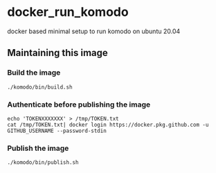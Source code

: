 # docker_run_komodo

docker based minimal setup to run komodo on ubuntu 20.04

## Maintaining this image

### Build the image

```shell
./komodo/bin/build.sh
```

### Authenticate before publishing the image
```shell
echo 'TOKENXXXXXXX' > /tmp/TOKEN.txt
cat /tmp/TOKEN.txt| docker login https://docker.pkg.github.com -u GITHUB_USERNAME --password-stdin
```

### Publish the image

```shell
./komodo/bin/publish.sh
```